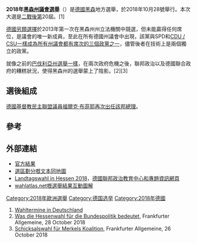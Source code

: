 **2018年[黑森州議會選舉](https://zh.wikipedia.org/wiki/黑森州議會 "wikilink")**（）是[德國](https://zh.wikipedia.org/wiki/德國 "wikilink")[黑森](../Page/黑森.md "wikilink")地方選舉，於2018年10月28號舉行。本次大選是[二戰後第](https://zh.wikipedia.org/wiki/二戰 "wikilink")20屆。\[1\]

[德國另類選擇](../Page/德國另類選擇.md "wikilink")於2013年第一次在黑森州州立法機關中競選，但未能贏得任何席位，是議會的唯一新成員，至此在所有德國州議會中出現，該黨與SPD和[CDU / CSU一樣成為所有州議會都有席次的三個政黨之一](../Page/联盟党_\(德国\).md "wikilink")，儘管後者在技術上是兩個獨立的政黨。

就像之前的[巴伐利亞州選舉一樣](../Page/2018年巴伐利亞州議會選舉.md "wikilink")，在兩次政府危機之後，聯邦政治以及德國聯合政府的糟糕狀況，使得黑森州的選舉蒙上了陰影。\[2\]\[3\]

## 選後組成

[德國基督教民主聯盟議員](https://zh.wikipedia.org/wiki/德國基督教民主聯盟 "wikilink")[福爾克·布菲耶再次出任該邦總理](https://zh.wikipedia.org/wiki/福爾克·布菲耶 "wikilink")。

## 參考

## 外部連結

  - [官方結果](https://statistik-hessen.de/l_2018/html/)
  - [選區劃分嘅文本同地圖](https://wahlen.hessen.de/land-hessen/landtagswahl/wahlkreise)
  - [Landtagswahl in Hessen 2018](https://www.politische-bildung.de/landtagswahlen_ergebnisse_infos.html#c9759)，[德國聯邦政治教育中心和專題資訊網頁](https://zh.wikipedia.org/wiki/德國聯邦政治教育中心 "wikilink")
  - [wahlatlas.net嘅選舉結果互動圖解](https://wahlatlas.net/he/18/)

[Category:2018年歐洲選舉](https://zh.wikipedia.org/wiki/Category:2018年歐洲選舉 "wikilink") [Category:德国选举](https://zh.wikipedia.org/wiki/Category:德国选举 "wikilink") [Category:2018年德國](https://zh.wikipedia.org/wiki/Category:2018年德國 "wikilink")

1.  [Wahltermine in Deutschland](http://www.wahlrecht.de/termine.htm#termine-2018-01-23)
2.  [Was die Hessenwahl für die Bundespolitik bedeutet](http://www.faz.net/aktuell/politik/wahl-in-hessen/was-die-hessenwahl-fuer-die-bundespolitik-bedeutet-15860320.html), Frankfurter Allgemeine, 28 October 2018
3.  [Schicksalswahl für Merkels Koalition](http://www.faz.net/aktuell/politik/wahl-in-hessen/wahl-in-hessen-muessen-merkel-und-nahles-danach-gehen-15858991.html), Frankfurter Allgemeine, 26 October 2018